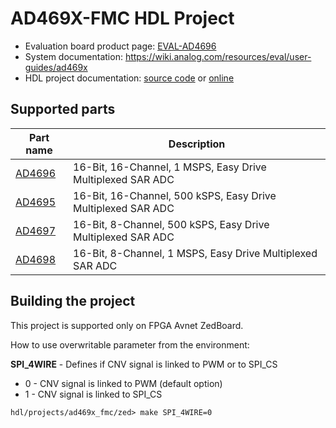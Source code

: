 # AD469X-FMC HDL Project

  * Evaluation board product page: [EVAL-AD4696](https://www.analog.com/eval-ad4696)
  * System documentation: https://wiki.analog.com/resources/eval/user-guides/ad469x
  * HDL project documentation: [source code](../../docs/projects/ad469x_fmc/index.rst)
    or [online](https://analogdevicesinc.github.io/hdl/projects/ad469x_fmc/index.html)

## Supported parts

| Part name                               | Description                                                 |
|-----------------------------------------|-------------------------------------------------------------|
| [AD4696](https://www.analog.com/ad4696) | 16-Bit, 16-Channel, 1 MSPS, Easy Drive Multiplexed SAR ADC  |
| [AD4695](https://www.analog.com/ad4695) | 16-Bit, 16-Channel, 500 kSPS, Easy Drive Multiplexed SAR ADC|
| [AD4697](https://www.analog.com/ad4697) | 16-Bit, 8-Channel, 500 kSPS, Easy Drive Multiplexed SAR ADC |
| [AD4698](https://www.analog.com/ad4698) | 16-Bit, 8-Channel, 1 MSPS, Easy Drive Multiplexed SAR ADC   |

## Building the project

This project is supported only on FPGA Avnet ZedBoard.

How to use overwritable parameter from the environment:

**SPI_4WIRE** - Defines if CNV signal is linked to PWM or to SPI_CS
* 0 - CNV signal is linked to PWM (default option)
* 1 - CNV signal is linked to SPI_CS

```
hdl/projects/ad469x_fmc/zed> make SPI_4WIRE=0
```
